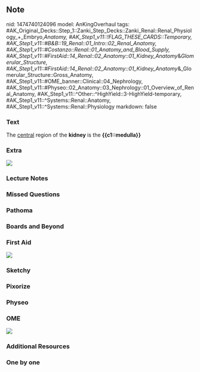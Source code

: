 ## Note
nid: 1474740124096
model: AnKingOverhaul
tags: #AK_Original_Decks::Step_1::Zanki_Step_Decks::Zanki_Renal::Renal_Physiology_+_Embryo,_Anatomy, #AK_Step1_v11::!FLAG_THESE_CARDS::Temporary, #AK_Step1_v11::#B&B::19_Renal::01_Intro::02_Renal_Anatomy, #AK_Step1_v11::#Costanzo::Renal::01_Anatomy_and_Blood_Supply, #AK_Step1_v11::#FirstAid::14_Renal::02_Anatomy::01_Kidney_Anatomy_&_Glomerular_Structure, #AK_Step1_v11::#FirstAid::14_Renal::02_Anatomy::01_Kidney_Anatomy_&_Glomerular_Structure::Gross_Anatomy, #AK_Step1_v11::#OME_banner::Clinical::04_Nephrology, #AK_Step1_v11::#Physeo::02_Anatomy::03_Nephrology::01_Overview_of_Renal_Anatomy, #AK_Step1_v11::^Other::^HighYield::3-HighYield-temporary, #AK_Step1_v11::^Systems::Renal::Anatomy, #AK_Step1_v11::^Systems::Renal::Physiology
markdown: false

### Text
<div>
  The <u>central</u> region of the <b>kidney</b> is the
  <b>{{c1::medulla}}</b>
</div>

### Extra
<img src="paste-368834611511670.jpg">

### Lecture Notes


### Missed Questions


### Pathoma


### Boards and Beyond


### First Aid
<img src="tmpJWVXKC.png">

### Sketchy


### Pixorize


### Physeo


### OME
<div class="ome-widget">
  <a href=
  "https://onlinemeded.org/spa/nephrology?ref=anki"><img src=
  "_OME_AnkiFlashcards_Topic_4.png"></a>
</div>

### Additional Resources


### One by one

